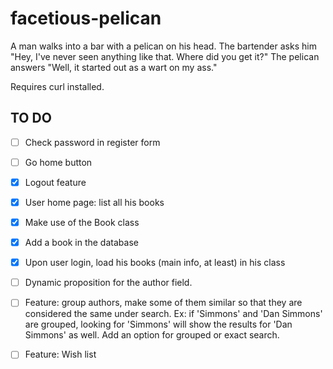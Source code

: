 facetious-pelican
=================

A man walks into a bar with a pelican on his head. 
The bartender asks him "Hey, I've never seen anything like that. 
Where did you get it?" 
The pelican answers "Well, it started out as a wart on my ass."

Requires curl installed.

TO DO
------
- [ ] Check password in register form

- [ ] Go home button

- [x] Logout feature

- [x] User home page: list all his books

- [x] Make use of the Book class

- [x] Add a book in the database

- [x] Upon user login, load his books (main info, at least) in his class

- [ ] Dynamic proposition for the author field.

- [ ] Feature: group authors, make some of them similar so that they are
considered the same under search. Ex: if 'Simmons' and 'Dan Simmons' are
grouped, looking for 'Simmons' will show the results for 'Dan Simmons'
as well. Add an option for grouped or exact search.

- [ ] Feature: Wish list
